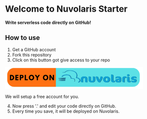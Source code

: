 # Welcome to Nuvolaris Starter 

**Write serverless code directly on GitHub!**

## How to use

1. Get a GitHub account
2. Fork this repository
3. Click on this button got give access to your repo

[<img src="deploy-on-nuvolaris.png">](https://github.com/apps/gh-nuvapp)

We will setup a free account for you.

4. Now press '.' and edit your code directly on GitHub.
5. Every time you save, it will be deployed on Nuvolaris.
